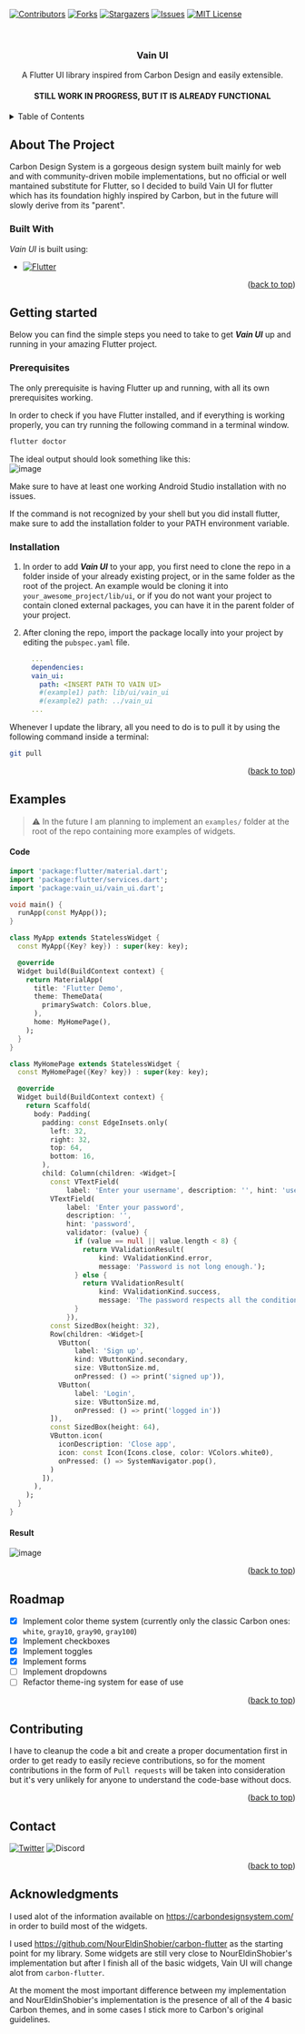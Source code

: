 <a name="readme-top"></a>

<!-- PROJECT SHIELDS -->
<!--
*** I'm using markdown "reference style" links for readability.
*** Reference links are enclosed in brackets [ ] instead of parentheses ( ).
*** See the bottom of this document for the declaration of the reference variables
*** for contributors-url, forks-url, etc. This is an optional, concise syntax you may use.
*** https://www.markdownguide.org/basic-syntax/#reference-style-links
-->
[![Contributors][contributors-shield]][contributors-url]
[![Forks][forks-shield]][forks-url]
[![Stargazers][stars-shield]][stars-url]
[![Issues][issues-shield]][issues-url]
[![MIT License][license-shield]][license-url]

<br/>
<div align="center">
  <h3 align="center">Vain UI</h3>
  
  <p align="center">
    A Flutter UI library inspired from Carbon Design and easily extensible.
  </p>
  
  <h4 align="center">
    STILL WORK IN PROGRESS, BUT IT IS ALREADY FUNCTIONAL
  </h4>
</div>

<!-- TABLE OF CONTENTS -->
<details>
  <summary> Table of Contents</summary>
  <ol>
    <li>
      <a href="#about-the-project">About the Project</a>
      <ul>
        <li><a href="#built-with">Built With</a></li>
      </ul>
    </li>
    <li>
      <a href="#getting-started">Getting Started</a>
      <ul>
        <li><a href="#prerequisites">Prerequisites</a></li>
        <li><a href="#installation">Installation</a></li>
      </ul>
    </li>
    <li><a href="#examples">Examples</a></li>
    <li><a href="#roadmap">Roadmap</a></li>
    <li><a href="#contirbuting">Contributing</a></li>
    <li><a href="#contact">Contact</a></li>
    <li><a href="#acknowledgments">Acknowledgments</a></li>
  </ol>
</details>

<!-- ABOUT THE PROJECT -->
## About The Project

<!-- [![Vain UI Screenshot][product-screenshot]] -->

Carbon Design System is a gorgeous design system built mainly for web and with community-driven mobile implementations, but no official or well mantained substitute for Flutter, so I decided to build Vain UI for flutter which has its foundation highly inspired by Carbon, but in the future will slowly derive from its "parent". 

### Built With

_Vain UI_ is built using:

* [![Flutter][Flutter]][flutter-url]

<p align="right">(<a href="#readme-top">back to top</a>)</p>

## Getting started

Below you can find the simple steps you need to take to get **_Vain UI_** up and running in your amazing Flutter project.

### Prerequisites

The only prerequisite is having Flutter up and running, with all its own prerequisites working.

In order to check if you have Flutter installed, and if everything is working properly, you can try running the following command in a terminal window.

```sh
flutter doctor
```

The ideal output should look something like this:
<br />
![image](https://user-images.githubusercontent.com/79089703/183656359-5de2123f-ffe4-4582-a63d-e7f0c7b0e933.png)

Make sure to have at least one working Android Studio installation with no issues.

If the command is not recognized by your shell but you did install flutter, make sure to add the installation folder to your PATH environment variable.

### Installation

1.  In order to add **_Vain UI_** to your app, you first need to clone the repo in a folder inside of your already existing project, or in the same folder as the root of the project. An example would be cloning it into `your_awesome_project/lib/ui`, or if you do not want your project to contain cloned external packages, you can have it in the parent folder of your project.

1.  After cloning the repo, import the package locally into your project by editing the `pubspec.yaml` file.
    ```yaml
      ...
      dependencies:
      vain_ui:
        path: <INSERT PATH TO VAIN UI>
        #(example1) path: lib/ui/vain_ui
        #(example2) path: ../vain_ui 
      ...
    ```

Whenever I update the library, all you need to do is to pull it by using the following command inside a terminal:

```sh
git pull
```

<p align="right">(<a href="#readme-top">back to top</a>)</p>

## Examples
> :warning: In the future I am planning to implement an `examples/` folder at the root of the repo containing more examples of widgets.

#### Code

```dart
import 'package:flutter/material.dart';
import 'package:flutter/services.dart';
import 'package:vain_ui/vain_ui.dart';

void main() {
  runApp(const MyApp());
}

class MyApp extends StatelessWidget {
  const MyApp({Key? key}) : super(key: key);

  @override
  Widget build(BuildContext context) {
    return MaterialApp(
      title: 'Flutter Demo',
      theme: ThemeData(
        primarySwatch: Colors.blue,
      ),
      home: MyHomePage(),
    );
  }
}

class MyHomePage extends StatelessWidget {
  const MyHomePage({Key? key}) : super(key: key);

  @override
  Widget build(BuildContext context) {
    return Scaffold(
      body: Padding(
        padding: const EdgeInsets.only(
          left: 32,
          right: 32,
          top: 64,
          bottom: 16,
        ),
        child: Column(children: <Widget>[
          const VTextField(
              label: 'Enter your username', description: '', hint: 'username'),
          VTextField(
              label: 'Enter your password',
              description: '',
              hint: 'password',
              validator: (value) {
                if (value == null || value.length < 8) {
                  return VValidationResult(
                      kind: VValidationKind.error,
                      message: 'Password is not long enough.');
                } else {
                  return VValidationResult(
                      kind: VValidationKind.success,
                      message: 'The password respects all the conditions');
                }
              }),
          const SizedBox(height: 32),
          Row(children: <Widget>[
            VButton(
                label: 'Sign up',
                kind: VButtonKind.secondary,
                size: VButtonSize.md,
                onPressed: () => print('signed up')),
            VButton(
                label: 'Login',
                size: VButtonSize.md,
                onPressed: () => print('logged in'))
          ]),
          const SizedBox(height: 64),
          VButton.icon(
            iconDescription: 'Close app',
            icon: const Icon(Icons.close, color: VColors.white0),
            onPressed: () => SystemNavigator.pop(),
          )
        ]),
      ),
    );
  }
}
```

#### Result

![image](https://user-images.githubusercontent.com/79089703/183667311-032a82d0-166f-4a8c-81f3-d06111f2544b.png)

<p align="right">(<a href="#readme-top">back to top</a>)</p>

## Roadmap

- [x] Implement color theme system (currently only the classic Carbon ones: `white`, `gray10`, `gray90`, `gray100`)
- [X] Implement checkboxes
- [X] Implement toggles
- [X] Implement forms
- [ ] Implement dropdowns
- [ ] Refactor theme-ing system for ease of use

<p align="right">(<a href="#readme-top">back to top</a>)</p>

## Contributing

I have to cleanup the code a bit and create a proper documentation first in order to get ready to easily recieve contributions, so for the moment contributions in the form of `Pull requests` will be taken into consideration but it's very unlikely for anyone to understand the code-base without docs. 

<p align="right">(<a href="#readme-top">back to top</a>)</p>

## Contact

[![Twitter][twitter]](https://twitter.com/thewowvain)
![Discord][discord]

<p align="right">(<a href="#readme-top">back to top</a>)</p>

## Acknowledgments

I used alot of the information available on https://carbondesignsystem.com/ in order to build most of the widgets.

I used https://github.com/NourEldinShobier/carbon-flutter as the starting point for my library. Some widgets are still very close to NourEldinShobier's implementation
but after I finish all of the basic widgets, Vain UI will change alot from `carbon-flutter`.

At the moment the most important difference between my implementation and NourEldinShobier's implementation is the presence of all of the 4 basic Carbon themes, and in some cases I stick more to Carbon's original guidelines. 

<!-- MARKDOWN LINKS & IMAGES -->
<!-- https://www.markdownguide.org/basic-syntax/#reference-style-links -->
[contributors-shield]: https://img.shields.io/github/contributors/wowvain-dev/vain_ui?style=for-the-badge
[contributors-url]: https://github.com/wowvain-dev/vain_ui/graphs/contributors
[forks-shield]: https://img.shields.io/github/forks/wowvain-dev/vain_ui?style=for-the-badge
[forks-url]: https://github.com/wowvain-dev/vain_ui/network/members
[stars-shield]: https://img.shields.io/github/stars/wowvain-dev/vain_ui?style=for-the-badge
[stars-url]: https://github.com/wowvain-dev/vain_ui/stargazers
[issues-shield]: https://img.shields.io/github/issues/wowvain-dev/vain_ui?style=for-the-badge
[issues-url]: https://github.com/wowvain-dev/vain_ui/issues
[license-shield]: https://img.shields.io/github/license/wowvain-dev/vain_ui?style=for-the-badge
[license-url]: https://github.com/wowvain-dev/vain_ui/blob/master/LICENSE.txt

[Flutter]: https://img.shields.io/badge/flutter-000000?style=for-the-badge&logo=flutter&logoColor=white
[flutter-url]: https://flutter.dev/

[twitter]: https://img.shields.io/twitter/url?color=blue&label=twitter&logo=twitter&style=for-the-badge&url=https%3A%2F%2Ftwitter.com%2Fthewowvain
[discord]: https://img.shields.io/badge/discord-!wowvain%233859-5865f2?style=for-the-badge&logo=discord
